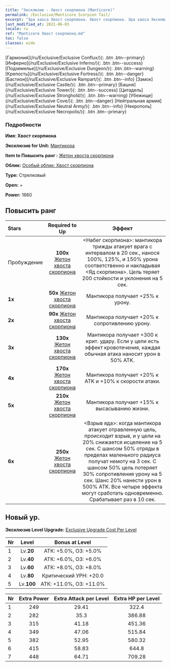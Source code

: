 ```yaml
---
title: "Эксклюзив - Хвост скорпиона (Manticore)"
permalink: /Exclusive/Manticore Scorpion Tail/
excerpt: "Эра хаоса Хвост скорпиона. Хвост скорпиона. Эра хаоса Эксклюзив Хвост скорпиона. Мантикора Эксклюзив."
last_modified_at: 2021-06-03
locale: ru
ref: "Manticore Хвост скорпиона.md"
toc: false
classes: wide
---
```

 [Гармония](/ru/Exclusive/Exclusive Conflux/){: .btn .btn--primary} [Инферно](/ru/Exclusive/Exclusive Inferno/){: .btn .btn--success} [Подземелье](/ru/Exclusive/Exclusive Dungeon/){: .btn .btn--warning} [Крепость](/ru/Exclusive/Exclusive Fortress/){: .btn .btn--danger} [Бастион](/ru/Exclusive/Exclusive Rampart/){: .btn .btn--info} [Замок](/ru/Exclusive/Exclusive Castle/){: .btn .btn--primary} [Башня](/ru/Exclusive/Exclusive Tower/){: .btn .btn--success} [Цитадель](/ru/Exclusive/Exclusive Stronghold/){: .btn .btn--warning} [Убежище](/ru/Exclusive/Exclusive Cove/){: .btn .btn--danger} [Нейтральная армия](/ru/Exclusive/Exclusive Neutral Army/){: .btn .btn--info} [Некрополь](/ru/Exclusive/Exclusive Necropolis/){: .btn .btn--primary} 

### Подробности
 **Имя: Хвост скорпиона** 

 **Эксклюзив for Unit:** [Мантикора](/ru/units/Manticore/) 

 **Item to Повысить ранг :** [Жетон хвоста скорпиона](/ItemsRU/con_992/)

 **Облик:** [Особый облик: Хвост скорпиона](/ItemsRU/con_660/)

 **Type:** Стрелковый

 **Open:** +

 **Power:** 1660

## Повысить ранг 

  |     Stars    |  Required to Up | Эффект |
  |:-------------|:---------------:|:---------------:|
  |  Пробуждение  | **100x** [Жетон хвоста скорпиона](/ItemsRU/con_992/) | <Набег скорпиона>: мантикора трижды атакует врага с интервалом в 20 сек., нанося 100%, 125%, и 150% урона соответственно и накладывая <Яд скорпиона>. Цель теряет 200 стойкости и уклонения на 5 сек. |
  | **1x** <i class="fas fa-star"/> | **50x** [Жетон хвоста скорпиона](/ItemsRU/con_992/) | Мантикора получает +25% к урону. |
  | **2x** <i class="fas fa-star"/> | **90x** [Жетон хвоста скорпиона](/ItemsRU/con_992/) | Мантикора получает +20% к сопротивлению урону. |
  | **3x** <i class="fas fa-star"/> | **130x** [Жетон хвоста скорпиона](/ItemsRU/con_992/) | Мантикора получает +300 к крит. удару. Если у цели есть эффект кровотечения, каждая обычная атака наносит урон в 50% ATK. |
  | **4x** <i class="fas fa-star"/> | **170x** [Жетон хвоста скорпиона](/ItemsRU/con_992/) | Мантикора получает +20% к ATK и +10% к скорости атаки. |
  | **5x** <i class="fas fa-star"/> | **210x** [Жетон хвоста скорпиона](/ItemsRU/con_992/) | Мантикора получает +15% к высасыванию жизни. |
  | **6x** <i class="fas fa-star"/> | **250x** [Жетон хвоста скорпиона](/ItemsRU/con_992/) | <Взрыв яда>: когда мантикора атакует отравленную цель, происходит взрыв, и у цели на 20% снижается исцеление на 5 сек. С шансом 50% отряды в пределах маленького радиуса получат немоту на 3 сек. С шансом 50% цель потеряет 30% сопротивления урону на 5 сек. Шанс 20% нанести урон в 500% ATK. Все четыре эффекта могут сработать одновременно. Срабатывает раз в 10 сек. |


## Новый ур.
 **Эксклюзив Level Upgrade:** [Exclusive Upgrade Cost Per Level](/Exclusive/ExclusiveUpgradeCostPerLevel/)

  |  Nr  |   Level  | Bonus at Level |
  |:-----|:--------:|:--------------:|
  | 1 | Lv.**20** | АТК: +5.0%, ОЗ: +5.0% |
  | 2 | Lv.**40** | АТК: +6.0%, ОЗ: +6.0% |
  | 3 | Lv.**60** | АТК: +8.0%, ОЗ: +8.0% |
  | 4 | Lv.**80** | Критический УРН: +20.0 |
  | 5 | Lv.**100** | АТК: +11.0%, ОЗ: +11.0% |


  |  Nr  |  Extra Power | Extra Attack per Level | Extra HP per Level |
  |:-----|:--------:|:--------:|:--------:|
  | 1 | 249 | 29.41 | 322.4 |
  | 2 | 282 | 35.3 | 386.88 |
  | 3 | 315 | 41.18 | 451.36 |
  | 4 | 349 | 47.06 | 515.84 |
  | 5 | 382 | 52.95 | 580.32 |
  | 6 | 415 | 58.83 | 644.8 |
  | 7 | 448 | 64.71 | 709.28 |



